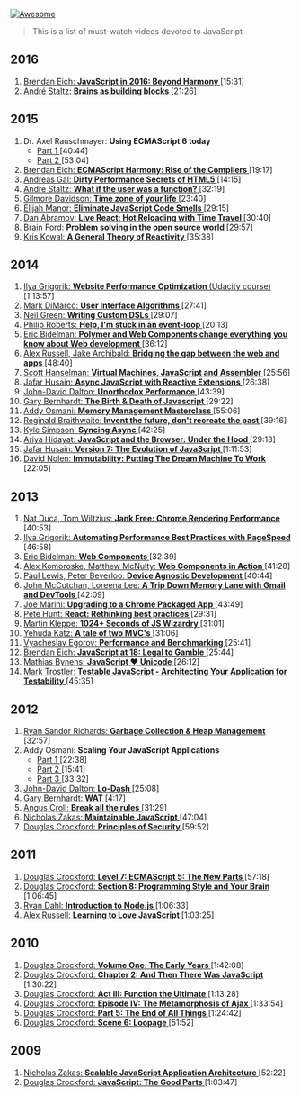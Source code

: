 <p>
 <a href="https://github.com/sindresorhus/awesome">
  <img alt="Awesome" src="https://cdn.rawgit.com/sindresorhus/awesome/d7305f38d29fed78fa85652e3a63e154dd8e8829/media/badge.svg"/>
 </a>
</p>
<blockquote>
 <p>
  This is a list of must-watch videos devoted to JavaScript
 </p>
</blockquote>
<h2>
 2016
</h2>
<ol>
 <li>
  <a href="https://www.oreilly.com/ideas/brendan-eich-javascript-fluent-2016">
   Brendan Eich:
   <strong>
    JavaScript in 2016: Beyond Harmony
   </strong>
  </a>
  [15:31]
 </li>
 <li>
  <a href="https://www.youtube.com/watch?v=1ToJ7cxb1R8">
   André Staltz:
   <strong>
    Brains as building blocks
   </strong>
  </a>
  [21:26]
 </li>
</ol>
<h2>
 2015
</h2>
<ol>
 <li>
  Dr. Axel Rauschmayer:
  <strong>
   Using ECMAScript 6 today
  </strong>
  <ul>
   <li>
    <a href="https://www.youtube.com/watch?v=Fg3bEZIcnUw">
     Part 1
    </a>
    [40:44]
   </li>
   <li>
    <a href="https://www.youtube.com/watch?v=Vhhq1WpzsnM">
     Part 2
    </a>
    [53:04]
   </li>
  </ul>
 </li>
 <li>
  <a href="https://www.youtube.com/watch?v=PlmsweSNhTw">
   Brendan Eich:
   <strong>
    ECMAScript Harmony: Rise of the Compilers
   </strong>
  </a>
  [19:17]
 </li>
 <li>
  <a href="https://www.youtube.com/watch?v=t8x40JXUeWA">
   Andreas Gal:
   <strong>
    Dirty Performance Secrets of HTML5
   </strong>
  </a>
  [14:15]
 </li>
 <li>
  <a href="https://www.youtube.com/watch?v=1zj7M1LnJV4">
   Andre Staltz:
   <strong>
    What if the user was a function?
   </strong>
  </a>
  [32:19]
 </li>
 <li>
  <a href="https://www.youtube.com/watch?v=2BdFg5JT9lg">
   Gilmore Davidson:
   <strong>
    Time zone of your life
   </strong>
  </a>
  [23:40]
 </li>
 <li>
  <a href="https://www.youtube.com/watch?v=JVlfj7mQZPo">
   Elijah Manor:
   <strong>
    Eliminate JavaScript Code Smells
   </strong>
  </a>
  [29:15]
 </li>
 <li>
  <a href="https://www.youtube.com/watch?v=xsSnOQynTHs">
   Dan Abramov:
   <strong>
    Live React: Hot Reloading with Time Travel
   </strong>
  </a>
  [30:40]
 </li>
 <li>
  <a href="https://www.youtube.com/watch?v=9iIRZrxK1vA">
   Brain Ford:
   <strong>
    Problem solving in the open source world
   </strong>
  </a>
  [29:57]
 </li>
 <li>
  <a href="https://www.youtube.com/watch?v=2p51PE1MZ8U">
   Kris Kowal:
   <strong>
    A General Theory of Reactivity
   </strong>
  </a>
  [35:38]
 </li>
</ol>
<h2>
 2014
</h2>
<ol>
 <li>
  <a href="https://www.udacity.com/course/ud884">
   Ilya Grigorik:
   <strong>
    Website Performance Optimization
   </strong>
   (Udacity course)
  </a>
  [1:13:57]
 </li>
 <li>
  <a href="https://www.youtube.com/watch?v=90NsjKvz9Ns&index=2&list=PL37ZVnwpeshFXOP2lqCUykYPXYNsK_fgN">
   Mark DiMarco:
   <strong>
    User Interface Algorithms
   </strong>
  </a>
  [27:41]
 </li>
 <li>
  <a href="https://www.youtube.com/watch?v=lm4jEcnWeKI&index=11&list=PL37ZVnwpeshFXOP2lqCUykYPXYNsK_fgN">
   Neil Green:
   <strong>
    Writing Custom DSLs
   </strong>
  </a>
  [29:07]
 </li>
 <li>
  <a href="http://vimeo.com/96425312">
   Philip Roberts:
   <strong>
    Help, I'm stuck in an event-loop
   </strong>
  </a>
  [20:13]
 </li>
 <li>
  <a href="https://www.youtube.com/watch?v=8OJ7ih8EE7s">
   Eric Bidelman:
   <strong>
    Polymer and Web Components change everything you know about Web development
   </strong>
  </a>
  [36:12]
 </li>
 <li>
  <a href="https://www.youtube.com/watch?v=_yy0CDLnhMA">
   Alex Russell, Jake Archibald:
   <strong>
    Bridging the gap between the web and apps
   </strong>
  </a>
  [48:40]
 </li>
 <li>
  <a href="https://www.youtube.com/watch?v=UzyoT4DziQ4">
   Scott Hanselman:
   <strong>
    Virtual Machines, JavaScript and Assembler
   </strong>
  </a>
  [25:56]
 </li>
 <li>
  <a href="https://www.youtube.com/watch?v=XRYN2xt11Ek">
   Jafar Husain:
   <strong>
    Async JavaScript with Reactive Extensions
   </strong>
  </a>
  [26:38]
 </li>
 <li>
  <a href="https://www.youtube.com/watch?v=NthmeLEhDDM">
   John-David Dalton:
   <strong>
    Unorthodox Performance
   </strong>
  </a>
  [43:39]
 </li>
 <li>
  <a href="https://www.destroyallsoftware.com/talks/the-birth-and-death-of-javascript">
   Gary Bernhardt:
   <strong>
    The Birth & Death of Javascript
   </strong>
  </a>
  [29:22]
 </li>
 <li>
  <a href="https://www.youtube.com/watch?v=LaxbdIyBkL0">
   Addy Osmani:
   <strong>
    Memory Management Masterclass
   </strong>
  </a>
  [55:06]
 </li>
 <li>
  <a href="http://youtu.be/uYcAjr2J_rU">
   Reginald Braithwaite:
   <strong>
    Invent the future, don't recreate the past
   </strong>
  </a>
  [39:16]
 </li>
 <li>
  <a href="https://www.youtube.com/watch?v=-wYw0bZZ38Y">
   Kyle Simpson:
   <strong>
    Syncing Async
   </strong>
  </a>
  [42:25]
 </li>
 <li>
  <a href="https://www.youtube.com/watch?v=dibzLw4wPms">
   Ariya Hidayat:
   <strong>
    JavaScript and the Browser: Under the Hood
   </strong>
  </a>
  [29:13]
 </li>
 <li>
  <a href="https://www.youtube.com/watch?v=DqMFX91ToLw">
   Jafar Husain:
   <strong>
    Version 7: The Evolution of JavaScript
   </strong>
  </a>
  [1:11:53]
 </li>
 <li>
  <a href="https://www.youtube.com/watch?v=SiFwRtCnxv4">
   David Nolen:
   <strong>
    Immutability: Putting The Dream Machine To Work
   </strong>
  </a>
  [22:05]
 </li>
</ol>
<h2>
 2013
</h2>
<ol>
 <li>
  <a href="https://www.youtube.com/watch?v=n8ep4leoN9A&feature=youtu.be">
   Nat Duca, Tom Wiltzius:
   <strong>
    Jank Free: Chrome Rendering Performance
   </strong>
  </a>
  [40:53]
 </li>
 <li>
  <a href="https://www.youtube.com/watch?v=uR5urTx8S4E&feature=youtu.be">
   Ilya Grigorik:
   <strong>
    Automating Performance Best Practices with PageSpeed
   </strong>
  </a>
  [46:58]
 </li>
 <li>
  <a href="https://www.youtube.com/watch?v=fqULJBBEVQE&feature=youtu.be">
   Eric Bidelman:
   <strong>
    Web Components
   </strong>
  </a>
  [32:39]
 </li>
 <li>
  <a href="https://www.youtube.com/watch?v=0g0oOOT86NY&feature=youtu.be">
   Alex Komoroske, Matthew McNulty:
   <strong>
    Web Components in Action
   </strong>
  </a>
  [41:28]
 </li>
 <li>
  <a href="https://www.youtube.com/watch?v=055ekKZk7mc&feature=youtu.be">
   Paul Lewis, Peter Beverloo:
   <strong>
    Device Agnostic Development
   </strong>
  </a>
  [40:44]
 </li>
 <li>
  <a href="https://www.youtube.com/watch?v=x9Jlu_h_Lyw&feature=youtu.be">
   John McCutchan, Loreena Lee:
   <strong>
    A Trip Down Memory Lane with Gmail and DevTools
   </strong>
  </a>
  [42:09]
 </li>
 <li>
  <a href="https://www.youtube.com/watch?v=e0W2szZ2qhg&feature=youtu.be">
   Joe Marini:
   <strong>
    Upgrading to a Chrome Packaged App
   </strong>
  </a>
  [43:49]
 </li>
 <li>
  <a href="https://www.youtube.com/watch?v=x7cQ3mrcKaY">
   Pete Hunt:
   <strong>
    React: Rethinking best practices
   </strong>
  </a>
  [29:31]
 </li>
 <li>
  <a href="https://www.youtube.com/watch?v=RTxtiLp1C8Y">
   Martin Kleppe:
   <strong>
    1024+ Seconds of JS Wizardry
   </strong>
  </a>
  [31:01]
 </li>
 <li>
  <a href="https://www.youtube.com/watch?v=s1dhXamEAKQ">
   Yehuda Katz:
   <strong>
    A tale of two MVC's
   </strong>
  </a>
  [31:06]
 </li>
 <li>
  <a href="https://www.youtube.com/watch?v=65-RbBwZQdU">
   Vyacheslav Egorov:
   <strong>
    Performance and Benchmarking
   </strong>
  </a>
  [25:41]
 </li>
 <li>
  <a href="https://www.youtube.com/watch?v=qrf9ONmtXbM">
   Brendan Eich:
   <strong>
    JavaScript at 18: Legal to Gamble
   </strong>
  </a>
  [25:44]
 </li>
 <li>
  <a href="https://vimeo.com/76597193">
   Mathias Bynens:
   <strong>
    JavaScript ♥ Unicode
   </strong>
  </a>
  [26:12]
 </li>
 <li>
  <a href="https://www.youtube.com/watch?v=JjqKQ8ezwKQ">
   Mark Trostler:
   <strong>
    Testable JavaScript - Architecting Your Application for Testability
   </strong>
  </a>
  [45:35]
 </li>
</ol>
<h2>
 2012
</h2>
<ol>
 <li>
  <a href="http://vimeo.com/45140516">
   Ryan Sandor Richards:
   <strong>
    Garbage Collection & Heap Management
   </strong>
  </a>
  [32:57]
 </li>
 <li>
  Addy Osmani:
  <strong>
   Scaling Your JavaScript Applications
  </strong>
  <ul>
   <li>
    <a href="http://vimeo.com/35924671">
     Part 1
    </a>
    [22:38]
   </li>
   <li>
    <a href="http://vimeo.com/35924733">
     Part 2
    </a>
    [15:41]
   </li>
   <li>
    <a href="http://vimeo.com/35990666">
     Part 3
    </a>
    [33:32]
   </li>
  </ul>
 </li>
 <li>
  <a href="https://www.youtube.com/watch?v=dpPy4f_SeEk">
   John-David Dalton:
   <strong>
    Lo-Dash
   </strong>
  </a>
  [25:08]
 </li>
 <li>
  <a href="https://www.destroyallsoftware.com/talks/wat">
   Gary Bernhardt:
   <strong>
    WAT
   </strong>
  </a>
  [4:17]
 </li>
 <li>
  <a href="https://www.youtube.com/watch?v=MFtijdklZDo">
   Angus Croll:
   <strong>
    Break all the rules
   </strong>
  </a>
  [31:29]
 </li>
 <li>
  <a href="https://www.youtube.com/watch?v=c-kav7Tf834">
   Nicholas Zakas:
   <strong>
    Maintainable JavaScript
   </strong>
  </a>
  [47:04]
 </li>
 <li>
  <a href="https://www.youtube.com/watch?v=ZVCPZTTlhiM">
   Douglas Crockford:
   <strong>
    Principles of Security
   </strong>
  </a>
  [59:52]
 </li>
</ol>
<h2>
 2011
</h2>
<ol>
 <li>
  <a href="https://www.youtube.com/watch?v=UTEqr0IlFKY">
   Douglas Crockford:
   <strong>
    Level 7: ECMAScript 5: The New Parts
   </strong>
  </a>
  [57:18]
 </li>
 <li>
  <a href="https://www.youtube.com/watch?v=taaEzHI9xyY">
   Douglas Crockford:
   <strong>
    Section 8: Programming Style and Your Brain
   </strong>
  </a>
  [1:06:45]
 </li>
 <li>
  <a href="https://www.youtube.com/watch?v=jo_B4LTHi3I">
   Ryan Dahl:
   <strong>
    Introduction to Node.js
   </strong>
  </a>
  [1:06:33]
 </li>
 <li>
  <a href="https://www.youtube.com/watch?v=seX7jYI96GE">
   Alex Russell:
   <strong>
    Learning to Love JavaScript
   </strong>
  </a>
  [1:03:25]
 </li>
</ol>
<h2>
 2010
</h2>
<ol>
 <li>
  <a href="https://www.youtube.com/watch?v=JxAXlJEmNMg">
   Douglas Crockford:
   <strong>
    Volume One: The Early Years
   </strong>
  </a>
  [1:42:08]
 </li>
 <li>
  <a href="https://www.youtube.com/watch?v=RO1Wnu-xKoY">
   Douglas Crockford:
   <strong>
    Chapter 2: And Then There Was JavaScript
   </strong>
  </a>
  [1:30:22]
 </li>
 <li>
  <a href="https://www.youtube.com/watch?v=ya4UHuXNygM">
   Douglas Crockford:
   <strong>
    Act III: Function the Ultimate
   </strong>
  </a>
  [1:13:28]
 </li>
 <li>
  <a href="https://www.youtube.com/watch?v=Fv9qT9joc0M">
   Douglas Crockford:
   <strong>
    Episode IV: The Metamorphosis of Ajax
   </strong>
  </a>
  [1:33:54]
 </li>
 <li>
  <a href="https://www.youtube.com/watch?v=47Ceot8yqeI">
   Douglas Crockford:
   <strong>
    Part 5: The End of All Things
   </strong>
  </a>
  [1:24:42]
 </li>
 <li>
  <a href="https://www.youtube.com/watch?v=QgwSUtYSUqA">
   Douglas Crockford:
   <strong>
    Scene 6: Loopage
   </strong>
  </a>
  [51:52]
 </li>
</ol>
<h2>
 2009
</h2>
<ol>
 <li>
  <a href="https://www.youtube.com/watch?v=vXjVFPosQHw">
   Nicholas Zakas:
   <strong>
    Scalable JavaScript Application Architecture
   </strong>
  </a>
  [52:22]
 </li>
 <li>
  <a href="https://www.youtube.com/watch?v=hQVTIJBZook">
   Douglas Crockford:
   <strong>
    JavaScript: The Good Parts
   </strong>
  </a>
  [1:03:47]
 </li>
</ol>
